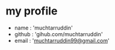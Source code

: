 # my profile

* name : 'muchtarruddin'
* github : 'gihub.com/muchtarruddin'
* email : 'muchtarruddin99@gmail.com'
